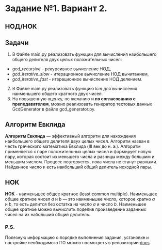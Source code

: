 # Задание №1. Вариант 2.
## НОД/НОК

## Задачи  
1. В Файле main.py реализовать функции для вычисления наибольшего общего делителя двух целых положительных чисел:
- *gcd_recursive* - рекурсивное вычисление НОД,
- *gcd_iterative_slow* - итерационное вычисление НОД вычитанием,
- *gcd_iterative_fast* - итерационное вычисление НОД делением.  
2. В Файле main.py реализовать функцию *lcm* для вычисления наименьшего общего кратного двух чисел.
3. На повышенную оценку, по желанию и **по согласованию с преподавателем**, можно реализовать генератор тестовых данных GcdGenerator в файле gcd_generator.py.

## Алгоритм Евклида
**Алгоритм Евклида** — эффективный алгоритм для нахождения наибольшего общего делителя двух целых чисел.
Алгоритм назван в честь греческого математика Евклида (III век до н. э.). Алгоритм применяется к паре
положительных целых чисел и формирует новую пару, которая состоит из меньшего числа и разницы между большим
и меньшим числом. Процесс повторяется, пока числа не станут равными. Найденное число и есть наибольший общий
делитель исходной пары.
  
## НОК
**НОК** - наименьшее общее кратное (least common multiple). Наименьшее общее кратное чисел *a* и *b* — это 
наименьшее число, которое кратно *a* и *b*, то есть делится без остатка на число *a* и число *b*. 
Наименьшее общее кратное можно вычислить поделив произведение заданных чисел на их набольший общий делитель.

### P.S.
Полезную информацию о порядке выполнения задания, установке и настройке необходимого ПО можно посмотреть в репозитории [docs](https://github.com/hse-algo-psapr-25/docs)

